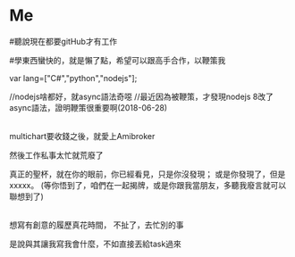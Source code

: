 # Me

#聽說現在都要gitHub才有工作

#學東西蠻快的，就是懶了點，希望可以跟高手合作，以鞭策我

var lang=["C#","python","nodejs"];  

//nodejs啥都好，就async語法奇噁
//最近因為被鞭策，才發現nodejs 8改了async語法，證明鞭策很重要啊(2018-06-28)

<br />
multichart要收錢之後，就愛上Amibroker

然後工作私事太忙就荒廢了
<br />

真正的聖杯，就在你的眼前，你已經看見，只是你沒發現；
或是你發現了，但是xxxxx。
(等你悟到了，咱們在一起揭牌，或是你跟我當朋友，多聽我廢言就可以聯想到了)

<br />
想寫有創意的履歷真花時間， 不扯了，去忙別的事

是說與其讓我寫我會什麼，不如直接丟給task過來


<br /><br /><br /><br />


